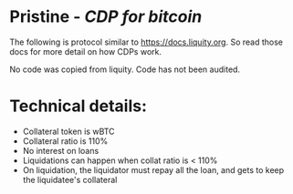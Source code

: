 # Pristine - *CDP for bitcoin*

The following is protocol similar to https://docs.liquity.org. So read those docs for more detail on how CDPs work.

No code was copied from liquity. 
Code has not been audited.

# Technical details: 

- Collateral token is wBTC
- Collateral ratio is 110%
- No interest on loans
- Liquidations can happen when collat ratio is < 110%
- On liquidation, the liquidator must repay all the loan, and gets to keep the liquidatee's collateral




